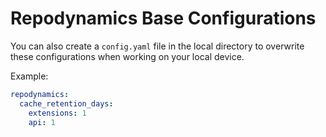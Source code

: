 # Repodynamics Base Configurations

You can also create a `config.yaml` file in the local directory to overwrite these configurations when
working on your local device.

Example:
```yaml
repodynamics:
  cache_retention_days:
    extensions: 1
    api: 1
```